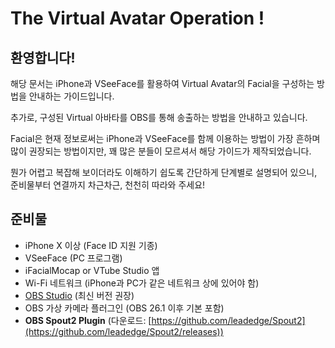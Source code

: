 # **The Virtual Avatar Operation !**

## **환영합니다!**
해당 문서는 iPhone과 VSeeFace를 활용하여 Virtual Avatar의 Facial을 구성하는 방법을 안내하는 가이드입니다.

추가로, 구성된 Virtual 아바타를 OBS를 통해 송출하는 방법을 안내하고 있습니다.

Facial은 현재 정보로써는 iPhone과 VSeeFace를 함께 이용하는 방법이 가장 흔하며 많이 권장되는 방법이지만, 꽤 많은 분들이 모르셔서 해당 가이드가 제작되었습니다.

뭔가 어렵고 복잡해 보이더라도 이해하기 쉽도록 간단하게 단계별로 설명되어 있으니, 준비물부터 연결까지 차근차근, 천천히 따라와 주세요!

## **준비물**

- iPhone X 이상 (Face ID 지원 기종)
- VSeeFace (PC 프로그램)
- iFacialMocap or VTube Studio 앱
- Wi-Fi 네트워크 (iPhone과 PC가 같은 네트워크 상에 있어야 함)
- [OBS Studio](https://obsproject.com/ko) (최신 버전 권장)
- OBS 가상 카메라 플러그인 (OBS 26.1 이후 기본 포함)
- **OBS Spout2 Plugin** (다운로드: [https://github.com/leadedge/Spout2](https://github.com/leadedge/Spout2/releases))